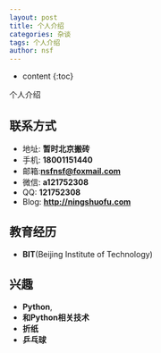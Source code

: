 ```yaml
---
layout: post
title: 个人介绍
categories: 杂谈
tags: 个人介绍
author: nsf
---
```


* content
{:toc}

个人介绍

## 联系方式

- 地址: **暂时北京搬砖**
- 手机: **18001151440**
- 邮箱:**nsfnsf@foxmail.com**
- 微信: **a121752308**
- QQ: **121752308**
- Blog: **<http://ningshuofu.com>**

## 教育经历

- **BIT**(Beijing Institute of Technology)

## 兴趣

- **Python**,
- **和Python相关技术**
- **折纸**
- **乒乓球**

